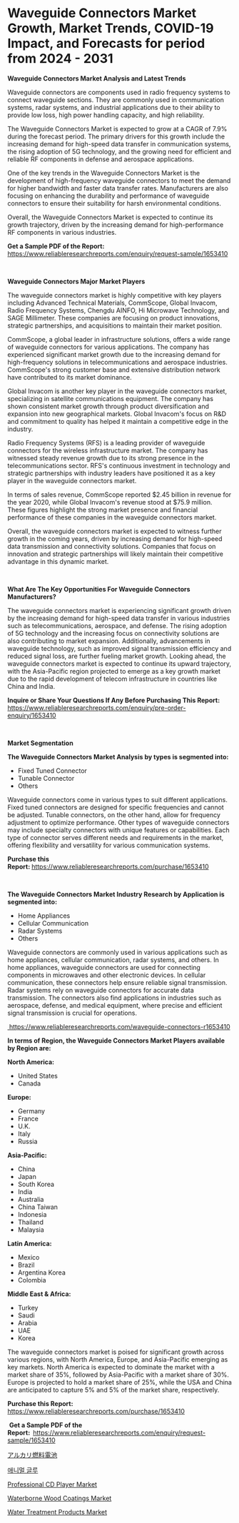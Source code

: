 <p><h1>Waveguide Connectors Market Growth, Market Trends, COVID-19 Impact, and Forecasts for period from 2024 - 2031</h1></p><p><strong>Waveguide Connectors Market Analysis and Latest Trends</strong></p>
<p><p>Waveguide connectors are components used in radio frequency systems to connect waveguide sections. They are commonly used in communication systems, radar systems, and industrial applications due to their ability to provide low loss, high power handling capacity, and high reliability.</p><p>The Waveguide Connectors Market is expected to grow at a CAGR of 7.9% during the forecast period. The primary drivers for this growth include the increasing demand for high-speed data transfer in communication systems, the rising adoption of 5G technology, and the growing need for efficient and reliable RF components in defense and aerospace applications.</p><p>One of the key trends in the Waveguide Connectors Market is the development of high-frequency waveguide connectors to meet the demand for higher bandwidth and faster data transfer rates. Manufacturers are also focusing on enhancing the durability and performance of waveguide connectors to ensure their suitability for harsh environmental conditions.</p><p>Overall, the Waveguide Connectors Market is expected to continue its growth trajectory, driven by the increasing demand for high-performance RF components in various industries.</p></p>
<p><strong>Get a Sample PDF of the Report:&nbsp;</strong> <a href="https://www.reliableresearchreports.com/enquiry/request-sample/1653410">https://www.reliableresearchreports.com/enquiry/request-sample/1653410</a></p>
<p>&nbsp;</p>
<p><strong>Waveguide Connectors Major Market Players</strong></p>
<p><p>The waveguide connectors market is highly competitive with key players including Advanced Technical Materials, CommScope, Global Invacom, Radio Frequency Systems, Chengdu AINFO, Hi Microwave Technology, and SAGE Millimeter. These companies are focusing on product innovations, strategic partnerships, and acquisitions to maintain their market position.</p><p>CommScope, a global leader in infrastructure solutions, offers a wide range of waveguide connectors for various applications. The company has experienced significant market growth due to the increasing demand for high-frequency solutions in telecommunications and aerospace industries. CommScope's strong customer base and extensive distribution network have contributed to its market dominance.</p><p>Global Invacom is another key player in the waveguide connectors market, specializing in satellite communications equipment. The company has shown consistent market growth through product diversification and expansion into new geographical markets. Global Invacom's focus on R&D and commitment to quality has helped it maintain a competitive edge in the industry.</p><p>Radio Frequency Systems (RFS) is a leading provider of waveguide connectors for the wireless infrastructure market. The company has witnessed steady revenue growth due to its strong presence in the telecommunications sector. RFS's continuous investment in technology and strategic partnerships with industry leaders have positioned it as a key player in the waveguide connectors market.</p><p>In terms of sales revenue, CommScope reported $2.45 billion in revenue for the year 2020, while Global Invacom's revenue stood at $75.9 million. These figures highlight the strong market presence and financial performance of these companies in the waveguide connectors market.</p><p>Overall, the waveguide connectors market is expected to witness further growth in the coming years, driven by increasing demand for high-speed data transmission and connectivity solutions. Companies that focus on innovation and strategic partnerships will likely maintain their competitive advantage in this dynamic market.</p></p>
<p>&nbsp;</p>
<p><strong>What Are The Key Opportunities For Waveguide Connectors Manufacturers?</strong></p>
<p><p>The waveguide connectors market is experiencing significant growth driven by the increasing demand for high-speed data transfer in various industries such as telecommunications, aerospace, and defense. The rising adoption of 5G technology and the increasing focus on connectivity solutions are also contributing to market expansion. Additionally, advancements in waveguide technology, such as improved signal transmission efficiency and reduced signal loss, are further fueling market growth. Looking ahead, the waveguide connectors market is expected to continue its upward trajectory, with the Asia-Pacific region projected to emerge as a key growth market due to the rapid development of telecom infrastructure in countries like China and India.</p></p>
<p><strong>Inquire or Share Your Questions If Any Before Purchasing This Report:</strong> <a href="https://www.reliableresearchreports.com/enquiry/pre-order-enquiry/1653410">https://www.reliableresearchreports.com/enquiry/pre-order-enquiry/1653410</a></p>
<p>&nbsp;</p>
<p><strong>Market Segmentation</strong></p>
<p><strong>The Waveguide Connectors Market Analysis by types is segmented into:</strong></p>
<p><ul><li>Fixed Tuned Connector</li><li>Tunable Connector</li><li>Others</li></ul></p>
<p><p>Waveguide connectors come in various types to suit different applications. Fixed tuned connectors are designed for specific frequencies and cannot be adjusted. Tunable connectors, on the other hand, allow for frequency adjustment to optimize performance. Other types of waveguide connectors may include specialty connectors with unique features or capabilities. Each type of connector serves different needs and requirements in the market, offering flexibility and versatility for various communication systems.</p></p>
<p><strong>Purchase this Report:&nbsp;</strong><a href="https://www.reliableresearchreports.com/purchase/1653410">https://www.reliableresearchreports.com/purchase/1653410</a></p>
<p>&nbsp;</p>
<p><strong>The Waveguide Connectors Market Industry Research by Application is segmented into:</strong></p>
<p><ul><li>Home Appliances</li><li>Cellular Communication</li><li>Radar Systems</li><li>Others</li></ul></p>
<p><p>Waveguide connectors are commonly used in various applications such as home appliances, cellular communication, radar systems, and others. In home appliances, waveguide connectors are used for connecting components in microwaves and other electronic devices. In cellular communication, these connectors help ensure reliable signal transmission. Radar systems rely on waveguide connectors for accurate data transmission. The connectors also find applications in industries such as aerospace, defense, and medical equipment, where precise and efficient signal transmission is crucial for operations.</p></p>
<p><a href="https://www.reliableresearchreports.com/waveguide-connectors-r1653410">&nbsp;https://www.reliableresearchreports.com/waveguide-connectors-r1653410</a></p>
<p><strong>In terms of Region, the Waveguide Connectors Market Players available by Region are:</strong></p>
<p>
    <p> <strong> North America: </strong>
        <ul>
            <li>United States</li>
            <li>Canada</li>
        </ul>
        </p> 
    <p> <strong> Europe: </strong>
        <ul>
            <li>Germany</li>
            <li>France</li>
            <li>U.K.</li>
            <li>Italy</li>
            <li>Russia</li>
        </ul>
        </p> 
    <p> <strong> Asia-Pacific: </strong>
        <ul>
            <li>China</li>
            <li>Japan</li>
            <li>South Korea</li>
            <li>India</li>
            <li>Australia</li>
            <li>China Taiwan</li>
            <li>Indonesia</li>
            <li>Thailand</li>
            <li>Malaysia</li>
        </ul>
        </p> 
    <p> <strong> Latin America: </strong>
        <ul>
            <li>Mexico</li>
            <li>Brazil</li>
            <li>Argentina Korea</li>
            <li>Colombia</li>
        </ul>
        </p> 
    <p> <strong> Middle East & Africa: </strong>
        <ul>
            <li>Turkey</li>
            <li>Saudi</li>
            <li>Arabia</li>
            <li>UAE</li>
            <li>Korea</li>
        </ul>
    </p>
    </p>
<p><p>The waveguide connectors market is poised for significant growth across various regions, with North America, Europe, and Asia-Pacific emerging as key markets. North America is expected to dominate the market with a market share of 35%, followed by Asia-Pacific with a market share of 30%. Europe is projected to hold a market share of 25%, while the USA and China are anticipated to capture 5% and 5% of the market share, respectively.</p></p>
<p><strong>Purchase this Report: </strong><a href="https://www.reliableresearchreports.com/purchase/1653410">https://www.reliableresearchreports.com/purchase/1653410</a></p>
<p>&nbsp;<strong>Get a Sample PDF of the Report:&nbsp;&nbsp;</strong><a href="https://www.reliableresearchreports.com/enquiry/request-sample/1653410">https://www.reliableresearchreports.com/enquiry/request-sample/1653410</a></p>
<p><strong></strong></p>
<p><p><a href="https://medium.com/@abdielkilback/%E3%82%A2%E3%83%AB%E3%82%AB%E3%83%AA%E7%87%83%E6%96%99%E9%9B%BB%E6%B1%A0%E5%B8%82%E5%A0%B4%E3%81%AE%E5%88%86%E6%9E%90%E3%81%A82024%E5%B9%B4%E3%81%8B%E3%82%892031%E5%B9%B4%E3%81%BE%E3%81%A7%E3%81%AE%E6%9C%9F%E9%96%93%E3%81%AE%E3%82%B5%E3%82%A4%E3%82%BA%E4%BA%88%E6%B8%AC-c8a9631bd766">アルカリ燃料電池</a></p><p><a href="https://medium.com/@constantinvon/%EB%8F%99%EB%AC%BC-%EC%A0%91%EC%B0%A9%EC%A0%9C-%EC%8B%9C%EC%9E%A5-%EC%97%B0%EA%B5%AC-%EB%B3%B4%EA%B3%A0%EC%84%9C-%EA%B7%B8-%EC%97%AD%EC%82%AC-%EB%B0%8F-2024%EB%85%84%EB%B6%80%ED%84%B0-2031%EB%85%84%EA%B9%8C%EC%A7%80-%EC%98%88%EC%B8%A1-874530ec4c0d">애니멀 글루</a></p><p><a href="https://www.linkedin.com/pulse/professional-cd-player-market-competitive-analysis-trends-ivoxe">Professional CD Player Market</a></p><p><a href="https://github.com/seekum/Market-Research-Report-List-2/blob/main/waterborne-wood-coatings-market.md">Waterborne Wood Coatings Market</a></p><p><a href="https://github.com/timeliteaut/Market-Research-Report-List-2/blob/main/water-treatment-products-market.md">Water Treatment Products Market</a></p></p>
